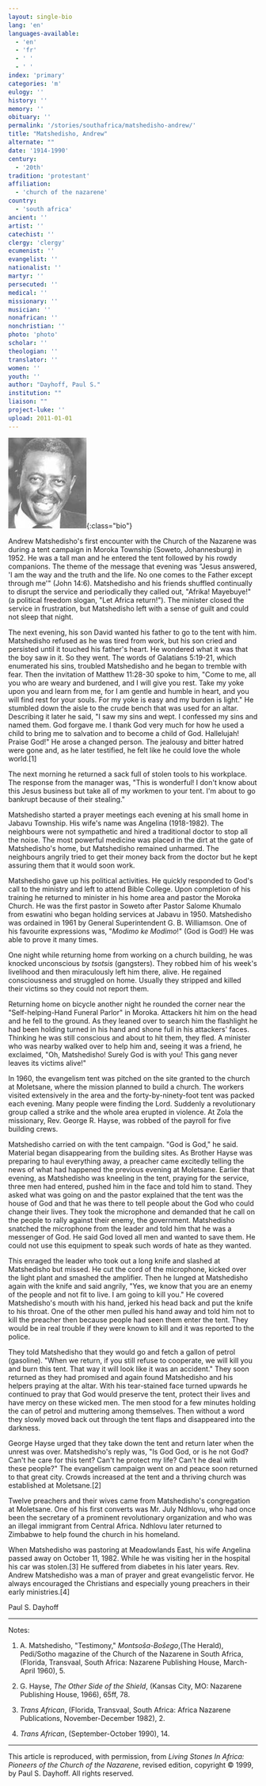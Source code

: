 ```yaml
---
layout: single-bio
lang: 'en'
languages-available:
  - 'en'
  - 'fr'
  - ' '
  - ' '
index: 'primary'
categories: 'm'
eulogy: ''
history: ''
memory: ''
obituary: ''
permalink: '/stories/southafrica/matshedisho-andrew/'
title: "Matshedisho, Andrew"
alternate: ""
date: '1914-1990'
century:
  - '20th'
tradition: 'protestant'
affiliation:
  - 'church of the nazarene'
country:
  - 'south africa'
ancient: ''
artist: ''
catechist: ''
clergy: 'clergy'
ecumenist: ''
evangelist: ''
nationalist: ''
martyr: ''
persecuted: ''
medical: ''
missionary: ''
musician: ''
nonafrican: ''
nonchristian: ''
photo: 'photo'
scholar: ''
theologian: ''
translator: ''
women: ''
youth: ''
author: "Dayhoff, Paul S."
institution: ""
liaison: ""
project-luke: ''
upload: 2011-01-01
---
```


![Andrew Matshedisho](/images/bio-pics/southafrica/matshedisho-andrew/matshedisho_andrew.jpg){:class="bio"}

Andrew Matshedisho's first encounter with the Church of the Nazarene was during  a tent campaign in Moroka Township (Soweto, Johannesburg) in 1952.  He was a tall man and he entered the tent followed by his rowdy companions. The theme of the message that evening was "Jesus answered, 'I am the way and the truth and the life.  No one comes to the Father except through me'" (John 14:6).  Matshedisho and his friends shuffled continually to disrupt the service and periodically they called out, "Afrika! Mayebuye!" (a political freedom slogan, "Let Africa return!").  The minister closed the service in frustration, but Matshedisho left with a sense of guilt and could not sleep that night.

The next evening, his son David wanted his father to go to the tent with him. Matshedisho refused as he was tired from work, but his son cried and persisted until it touched his father's heart.   He wondered what it was that the boy saw in it. So they went.  The words of Galatians 5:19-21, which enumerated his sins, troubled Matshedisho and he began to tremble with fear.  Then the invitation of Matthew 11:28-30 spoke to him, "Come to me, all you who are weary and burdened, and I will give you rest.  Take my yoke upon you and learn from me, for I am gentle and humble in heart, and you will find rest for your souls.  For my yoke is easy and my burden is light."  He stumbled down the aisle to the crude bench that was used for an altar.  Describing it later he said, "I saw my sins and wept.  I confessed my sins and named them.  God forgave me.  I thank God very much for how he used a child to bring me to salvation and to become a child of God.  Hallelujah!  Praise God!"  He arose a changed person.  The jealousy and bitter hatred were gone and, as he later testified, he felt like he could love the whole world.[1]

The next morning he returned a sack full of stolen tools to his workplace.  The response from the manager was, "This is wonderful!  I don't know about this Jesus business but take all of my workmen to your tent.  I'm about to go bankrupt because of their stealing."

Matshedisho started a prayer meetings each evening at his small home in Jabavu Township.  His wife's name was Angelina (1918-1982).  The neighbours were not sympathetic and hired a traditional doctor to stop all the noise.  The most powerful medicine was placed in the dirt at the gate of Matshedisho's home, but Matshedisho remained unharmed.  The neighbours angrily tried to get their money back from the doctor but he kept assuring them that it would soon work.

Matshedisho gave up his political activities.  He quickly  responded to God's call to the ministry and left to attend Bible College.  Upon completion of his training he returned to minister in his home area and pastor the Moroka Church.  He was the first pastor in Soweto after Pastor Salome Khumalo from eswatini who began holding services at Jabavu in 1950.  Matshedisho was ordained in 1961 by General Superintendent G. B. Williamson.  One of his favourite expressions was, "*Modimo ke Modimo*!" (God is God!)  He was able to prove it many times.

One night while returning home from working on a church building, he was knocked unconscious by *tsotsis* (gangsters).  They robbed him of his week's livelihood and then miraculously left him there, alive.  He regained consciousness and struggled on home.  Usually they stripped and killed their victims so they could not report them.

Returning home on bicycle another night he rounded the corner near the "Self-helping-Hand Funeral Parlor" in Moroka.  Attackers hit him on the head and he fell to the ground.  As they leaned over to search him the flashlight he had been holding turned in his hand and shone full in his attackers' faces.  Thinking he was still conscious and about to hit them, they fled.  A minister who was nearby walked over to help him and, seeing it was a friend, he exclaimed, "Oh, Matshedisho!  Surely God is with you!  This gang never leaves its victims alive!"

In 1960, the evangelism tent was pitched on the site granted to the church at Moletsane, where the mission planned to build a church.  The workers visited extensively in the area and the forty-by-ninety-foot tent was packed each evening.  Many people were finding the Lord.  Suddenly a revolutionary group called a strike and the whole area erupted in violence.  At Zola the missionary, Rev. George R. Hayse, was robbed of the payroll for five building crews.

Matshedisho carried on with the tent campaign.  "God is God," he said.  Material began disappearing from the building sites.  As Brother Hayse was preparing to haul everything away, a preacher came excitedly telling the news of what had happened the previous evening at Moletsane. Earlier that evening, as Matshedisho was kneeling in the tent, praying for the service, three men had entered, pushed him in the face and told him to stand.  They asked what was going on and the pastor explained that the tent was the house of God and that he was there to tell people about the God who could change their lives.  They took the microphone and demanded that he call on the people to rally against their enemy, the government.  Matshedisho snatched the microphone from the leader and told him that he was a messenger of God.  He said God loved all men and wanted to save them.  He could not use this equipment to speak such words of hate as they wanted.

This enraged the leader who took out a long knife and slashed at Matshedisho but missed.  He cut the cord of the microphone, kicked over the light plant and smashed the amplifier.  Then he lunged at Matshedisho again with the knife and said angrily, "Yes, we know that you are an enemy of the people and not fit to live.  I am going to kill you."  He covered Matshedisho's mouth with his hand, jerked his head back and put the knife to his throat.  One of the other men pulled his hand away and told him not to kill the preacher then because people had seen them enter the tent.  They would be in real trouble if they were known to kill and it was reported to the police.

They told Matshedisho that they would go and fetch a gallon of petrol (gasoline). "When we return, if you still refuse to cooperate, we will kill you and burn this tent.  That way it will look like it was an accident."  They soon returned as they had promised and again found Matshedisho and his helpers praying at the altar.  With his tear-stained face turned upwards he continued to pray that God would preserve the tent, protect their lives and have mercy on these wicked men.  The men stood for a few minutes holding the can of petrol and muttering among themselves.  Then without a word they slowly moved back out through the tent flaps and disappeared into the darkness.

George Hayse urged that they take down the tent and return later when the unrest was over.  Matshedisho's reply was, "Is God God, or is he not God?  Can't he care for this tent?  Can't he protect my life?  Can't he deal with these people?"  The evangelism campaign went on and peace soon returned to that great city.  Crowds increased at the tent and a thriving church was established at Moletsane.[2]

Twelve preachers and their wives came from Matshedisho's congregation at Moletsane.  One of his first converts was Mr. July Ndhlovu, who had once been the secretary of a prominent revolutionary organization and who was an illegal immigrant from Central Africa.  Ndhlovu later returned to Zimbabwe to help found the church in his homeland.

When Matshedisho was pastoring at Meadowlands East, his wife Angelina passed away on October 11, 1982.  While he was visiting her in the hospital his car was stolen.[3]   He suffered from diabetes in his later years.  Rev. Andrew Matshedisho was a man of prayer and great evangelistic fervor.  He always encouraged the Christians and especially young preachers in their early ministries.[4]

Paul S. Dayhoff

---

Notes:

1. A. Matshedisho, "Testimony,"  *Montsoša-Bošego*,(The Herald), Pedi/Sotho magazine of the Church of the Nazarene in South Africa, (Florida, Transvaal, South Africa: Nazarene Publishing House, March-April 1960), 5.

2. G. Hayse, *The Other Side of the Shield*, (Kansas City, MO: Nazarene Publishing House, 1966), 65ff, 78.

3. *Trans African*, (Florida, Transvaal, South Africa: Africa Nazarene Publications, November-December 1982), 2.

4. *Trans African*, (September-October 1990), 14.

---

This article is reproduced, with permission, from *Living Stones In Africa: Pioneers of the Church of the Nazarene*, revised edition, copyright &copy; 1999, by Paul S. Dayhoff.  All rights reserved.
